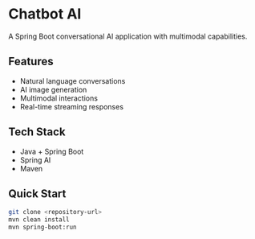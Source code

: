 # Chatbot AI

A Spring Boot conversational AI application with multimodal capabilities.

## Features

- Natural language conversations
- AI image generation
- Multimodal interactions
- Real-time streaming responses

## Tech Stack

- Java + Spring Boot
- Spring AI
- Maven

## Quick Start

```bash
git clone <repository-url>
mvn clean install
mvn spring-boot:run